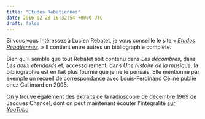 ```yaml
---
title: "Etudes Rebatiennes"
date: 2016-02-28 16:32:54 +0000 UTC
draft: false
---
```

Si vous vous intéressez à Lucien Rebatet, je vous conseille le site « <a href="http://etudesrebatiennes.over-blog.com/"><em>Etudes Rebatiennes</em></a>. » Il contient entre autres un bibliographie complète.

Bien qu'il semble que tout Rebatet soit contenu dans <em>Les décombres</em>, dans <em>Les deux étendards</em> et, accessoirement, dans <em>Une histoire de la musique</em>, la bibliographie est en fait plus fournie que je ne le pensais. Elle mentionne par exemple un recueil de correspondance avec Louis-Ferdinand Céline publié chez Gallimard en 2005.

On y trouve également des <a href="http://etudesrebatiennes.over-blog.com/pages/RADIOSCOPIE-1267087.html">extraits de la radioscopie de décembre 1969</a> de Jacques Chancel, dont on peut maintenant écouter l'intégralité <a href="https://www.youtube.com/watch?v=rhMQHT9aifg">sur <em>YouTube</em></a>.